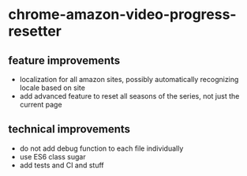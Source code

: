 # chrome-amazon-video-progress-resetter

## feature improvements
- localization for all amazon sites, possibly automatically recognizing locale based on site
- add advanced feature to reset all seasons of the series, not just the current page

## technical improvements
- do not add debug function to each file individually
- use ES6 class sugar
- add tests and CI and stuff